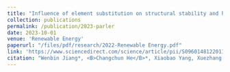 ```yaml
---
title: "Influence of element substitution on structural stability and hydrogen storage performance: a theoretical and experimental study on TiCr2-xMnx alloy"
collection: publications
permalink: /publication/2023-parler
date: 2023-10-01
venue: 'Renewable Energy'
paperurl: "/files/pdf/research/2022-Renewable Energy.pdf"
link: 'https://www.sciencedirect.com/science/article/pii/S0960148122011156'
citation: "Wenbin Jiang*, <B>Changchun He</B>*, Xiaobao Yang, Xuezhang Xiao, Liuzhang Ouyang, Min Zhu 2023. &quot;Influence of element substitution on structural stability and hydrogen storage performance: a theoretical and experimental study on TiCr2-xMnx alloy.&quot; <i>Renewable Energy</i> 197, 564-573. <br> doi:https://www.sciencedirect.com/science/article/pii/S0960148122011156"
---
```

